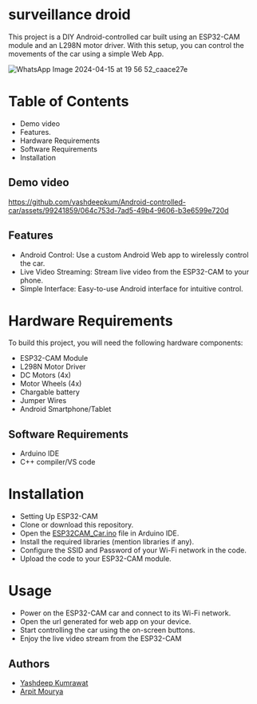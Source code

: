 # surveillance droid
This project is a DIY Android-controlled car built using an ESP32-CAM module and an L298N motor driver. With this setup, you can control the movements of the car using a simple  Web App.

![WhatsApp Image 2024-04-15 at 19 56 52_caace27e](https://github.com/yashdeepkum/Android-controlled-car/assets/99241859/a4fcb8f2-6892-4f03-b668-a417aa7d612f)


# Table of Contents
- Demo video
- Features.
- Hardware Requirements
- Software Requirements
- Installation
  
## Demo video

https://github.com/yashdeepkum/Android-controlled-car/assets/99241859/064c753d-7ad5-49b4-9606-b3e6599e720d



## Features
- Android Control: Use a custom Android Web app to wirelessly control the car.
- Live Video Streaming: Stream live video from the ESP32-CAM to your phone.
- Simple Interface: Easy-to-use Android interface for intuitive control.
# Hardware Requirements
To build this project, you will need the following hardware components:

- ESP32-CAM Module
- L298N Motor Driver
- DC Motors (4x)
- Motor Wheels (4x)
- Chargable battery
- Jumper Wires
- Android Smartphone/Tablet

## Software Requirements
- Arduino IDE
- C++ compiler/VS code 
# Installation
- Setting Up ESP32-CAM
- Clone or download this repository.
- Open the [ESP32CAM_Car.ino](https://github.com/yashdeepkum/Android-controlled-car/blob/main/ESP32CAM_Car/ESP32CAM_Car.ino) file in Arduino IDE.
- Install the required libraries (mention libraries if any).
- Configure the SSID and Password of your Wi-Fi network in the code.
- Upload the code to your ESP32-CAM module.

# Usage
- Power on the ESP32-CAM car and connect to its Wi-Fi network.
- Open the url generated for web app on your device.
- Start controlling the car using the on-screen buttons.
- Enjoy the live video stream from the ESP32-CAM
## Authors
- [Yashdeep Kumrawat](https://github.com/yashdeepkum)
- [Arpit Mourya](https://github.com/ArpitMourya)
